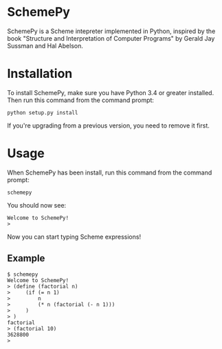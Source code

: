 # SchemePy

SchemePy is a Scheme intepreter implemented in Python, inspired by the book
"Structure and Interpretation of Computer Programs" by Gerald Jay Sussman and
Hal Abelson.

# Installation

To install SchemePy, make sure you have Python 3.4 or greater installed. Then
run this command from the command prompt:

    python setup.py install

If you're upgrading from a previous version, you need to remove it first.

# Usage

When SchemePy has been install, run this command from the command prompt:

    schemepy

You should now see:

    Welcome to SchemePy!
    >

Now you can start typing Scheme expressions!

## Example
    $ schemepy
    Welcome to SchemePy!
    > (define (factorial n)
    >     (if (= n 1)
    >         n
    >         (* n (factorial (- n 1)))
    >     )
    > )
    factorial
    > (factorial 10)
    3628800
    >

